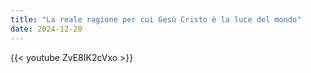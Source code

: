 ```yaml
---
title: "La reale ragione per cui Gesù Cristo è la luce del mondo"
date: 2024-12-20
---
```


{{< youtube ZvE8IK2cVxo >}}
